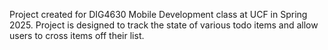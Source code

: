 Project created for DIG4630 Mobile Development class at UCF in Spring 2025. Project is designed to track the state of various todo items and allow users to cross items off their list.
